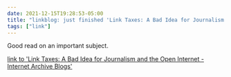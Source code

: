 ```yaml
---
date: 2021-12-15T19:28:53-05:00
title: "linkblog: just finished 'Link Taxes: A Bad Idea for Journalism and the Open Internet - Internet Archive Blogs'"
tags: ["link"]
---
```

Good read on an important subject.
 
[link to 'Link Taxes: A Bad Idea for Journalism and the Open Internet - Internet Archive Blogs'](https://blog.archive.org/2021/12/15/link-taxes-a-bad-idea-for-journalism-and-the-open-internet/)
